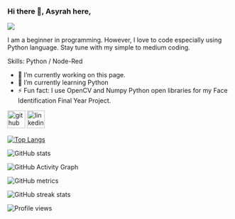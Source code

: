 ### Hi there 👋, Asyrah here,
![](https://miro.medium.com/max/1024/0*4ty0Adbdg4dsVBo3.png)

I am a beginner in programming. However, I love to code especially using Python language. Stay tune with my simple to medium coding.

Skills: Python / Node-Red

- 🔭 I’m currently working on this page. 
- 🌱 I’m currently learning Python 
- ⚡ Fun fact: I use OpenCV and Numpy Python open libraries for my Face Identification Final Year Project. 


[<img src='https://cdn.jsdelivr.net/npm/simple-icons@3.0.1/icons/github.svg' alt='github' height='40'>](https://github.com/asyrahshah)  [<img src='https://cdn.jsdelivr.net/npm/simple-icons@3.0.1/icons/linkedin.svg' alt='linkedin' height='40'>](https://www.linkedin.com/in/https://www.linkedin.com/in/asyrah-shahierah-4229351a9//)  

[![Top Langs](https://github-readme-stats.vercel.app/api/top-langs/?username=asyrahshah)](https://github.com/anuraghazra/github-readme-stats)

![GitHub stats](https://github-readme-stats.vercel.app/api?username=asyrahshah&show_icons=true)  

![GitHub Activity Graph](https://activity-graph.herokuapp.com/graph?username=asyrahshah)

![GitHub metrics](https://metrics.lecoq.io/asyrahshah)  

![GitHub streak stats](https://github-readme-streak-stats.herokuapp.com/?user=asyrahshah)  

![Profile views](https://gpvc.arturio.dev/asyrahshah)  

